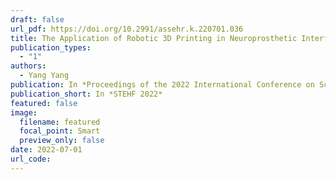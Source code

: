 ```yaml
---
draft: false
url_pdf: https://doi.org/10.2991/assehr.k.220701.036
title: The Application of Robotic 3D Printing in Neuroprosthetic Interfaces
publication_types:
  - "1"
authors:
  - Yang Yang
publication: In *Proceedings of the 2022 International Conference on Science and Technology Ethics and Human Future*
publication_short: In *STEHF 2022*
featured: false
image:
  filename: featured
  focal_point: Smart
  preview_only: false
date: 2022-07-01
url_code: 
---
```


